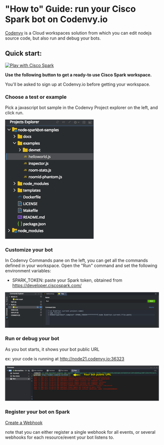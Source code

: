# "How to" Guide: run your Cisco Spark bot on Codenvy.io

[Codenvy](https://codenvy.io/) is a Cloud workspaces solution from which you can edit nodejs source code, but also run and debug your bots.

## Quick start:

[![Play with Cisco Spark](https://codenvy.io/factory/resources/factory-contribute.svg)](https://codenvy.io/f?id=factory8plp0h1t5ioyq5gb)

**Use the following button to get a ready-to use Cisco Spark workspace.**

You'll be asked to sign up at Codenvy.io before getting your workspace.


### Choose a test or example

Pick a javascript bot sample in the Codenvy Project explorer on the left, and click run.

![](img/codenvy-select-helloworld.png)


### Customize your bot

In Codenvy Commands pane on the left, you can get all the commands defined in your workspace.
Open the "Run" command and set the following environment variables:
- SPARK_TOKEN: paste your Spark token, obtained from https://developer.ciscospark.com/

![](img/codenvy-edit-run-command.png)


### Run or debug your bot

As you bot starts, it shows your bot public URL

ex: your code is running at http://node21.codenvy.io:36323

![](img/codenvy-bot-url.png)


### Register your bot on Spark 

[Create a Webhook](https://developer.ciscospark.com/endpoint-webhooks-post.html)

note that you can either register a single webhook for all events, or several webhooks for each resource/event your bot listens to.





